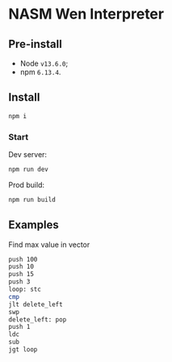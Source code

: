 # NASM Wen Interpreter

## Pre-install

+ Node `v13.6.0`;
+ npm `6.13.4`.

## Install

```sh
npm i
```

### Start

Dev server:

```sh
npm run dev
```

Prod build:

```sh
npm run build
```

## Examples

Find max value in vector

```sh
push 100
push 10
push 15
push 3
loop: stc
cmp
jlt delete_left
swp
delete_left: pop
push 1
ldc
sub
jgt loop
```
